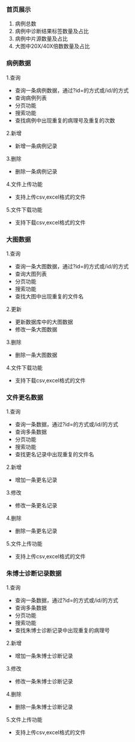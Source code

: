 ### 首页展示
1. 病例总数
2. 病例中诊断结果标签数量及占比
3. 病例中片源数量及占比
4. 大图中20X/40X倍数数量及占比

### 病例数据
1.查询
- 查询一条病例数据，通过?id=的方式或/id/的方式
- 查询病例列表
- 分页功能
- 搜索功能
- 查找病例中出现重复的病理号及重复的次数

2.新增
- 新增一条病例记录

3.删除
- 删除一条病例记录

4.文件上传功能
- 支持上传csv,excel格式的文件

5.文件下载功能
- 支持下载csv,excel格式的文件

### 大图数据
1.查询
- 查询一条大图数据，通过?id=的方式或/id/的方式
- 查询大图列表
- 分页功能
- 搜索功能
- 查找大图中出现重复的文件名

2.更新
- 更新数据库中的大图数据
- 修改一条大图数据

3.删除
- 删除一条大图数据

4.文件下载功能
- 支持下载csv,excel格式的文件

### 文件更名数据
1.查询
- 查询一条数据，通过?id=的方式或/id/的方式
- 查询多条数据
- 分页功能
- 搜索功能
- 查找更名记录中出现重复的文件名

2.新增
- 增加一条更名记录

3.修改
- 修改一条更名记录

4.删除
- 删除一条更名记录

5.文件上传功能
- 支持上传csv,excel格式的文件

### 朱博士诊断记录数据
1.查询
- 查询一条数据，通过?id=的方式或/id/的方式
- 查询多条数据
- 分页功能
- 搜索功能
- 查找朱博士诊断记录中出现重复的病理号

2.新增
- 增加一条朱博士诊断记录

3.修改
- 修改一条朱博士诊断记录

4.删除
- 删除一条朱博士诊断记录

5.文件上传功能
- 支持上传csv,excel格式的文件
